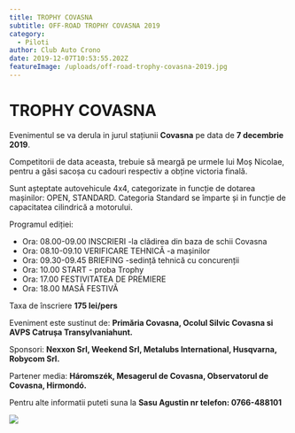 ```yaml
---
title: TROPHY COVASNA
subtitle: OFF-ROAD TROPHY COVASNA 2019
category:
  - Piloti
author: Club Auto Crono
date: 2019-12-07T10:53:55.202Z
featureImage: /uploads/off-road-trophy-covasna-2019.jpg
---
```

# TROPHY COVASNA



Evenimentul se va derula in jurul stațiunii **Covasna** pe data de **7 decembrie 2019**.

Competitorii de data aceasta, trebuie să meargă pe urmele lui Moș Nicolae, pentru a găsi sacoșa cu cadouri respectiv a obține victoria finală.

Sunt așteptate autovehicule 4x4, categorizate in funcție de dotarea mașinilor: OPEN, STANDARD. Categoria Standard se împarte și in funcție de capacitatea cilindrică a motorului.



Programul ediției:

* Ora: 08.00-09.00 INSCRIERI -la clădirea din baza de schii Covasna
* Ora: 08.10-09.10 VERIFICARE TEHNICĂ -a mașinilor
* Ora: 09.30-09.45 BRIEFING -sedință tehnică cu concurenții
* Ora: 10.00 START - proba Trophy
* Ora: 17.00 FESTIVITATEA DE PREMIERE
* Ora: 18.00 MASĂ FESTIVĂ



Taxa de înscriere **175 lei/pers**



Eveniment este sustinut de: **Primăria Covasna, Ocolul Silvic Covasna si AVPS Catrușa Transylvaniahunt.**

Sponsori: **Nexxon Srl, Weekend Srl, Metalubs International, Husqvarna, Robycom Srl.**

Partener media: **Háromszék, Mesagerul de Covasna, Observatorul de Covasna, Hirmondó.**

Pentru alte informatii puteti suna la **Sasu Agustin nr telefon: 0766-488101**

![](/uploads/off-road-trophy-covasna-2019.jpg)
